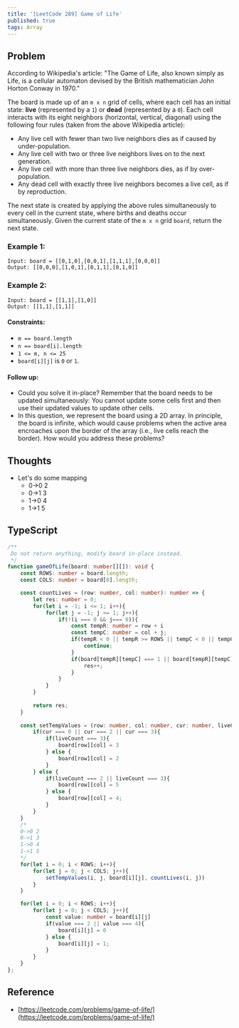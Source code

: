 ```yaml
---
title: '[LeetCode 289] Game of Life'
published: true
tags: Array
---
```


## Problem

According to Wikipedia's article: "The Game of Life, also known simply as
Life, is a cellular automaton devised by the British mathematician John Horton
Conway in 1970."

The board is made up of an `m x n` grid of cells, where each cell has an initial
state: **live** (represented by a `1`) or **dead** (represented by a `0`). Each cell
interacts with its eight neighbors (horizontal, vertical, diagonal) using the
following four rules (taken from the above Wikipedia article):

- Any live cell with fewer than two live neighbors dies as if caused by under-population.
- Any live cell with two or three live neighbors lives on to the next generation.
- Any live cell with more than three live neighbors dies, as if by over-population.
- Any dead cell with exactly three live neighbors becomes a live cell, as if
  by reproduction.

The next state is created by applying the above rules simultaneously to every
cell in the current state, where births and deaths occur simultaneously. Given
the current state of the `m x n` grid `board`, return the next state.

### Example 1:

```
Input: board = [[0,1,0],[0,0,1],[1,1,1],[0,0,0]]
Output: [[0,0,0],[1,0,1],[0,1,1],[0,1,0]]
```

### Example 2:

```
Input: board = [[1,1],[1,0]]
Output: [[1,1],[1,1]]
```
 
#### Constraints:

- `m == board.length`
- `n == board[i].length`
- `1 <= m, n <= 25`
- `board[i][j]` is `0` or `1`.
 

#### Follow up:

- Could you solve it in-place? Remember that the board needs to be updated simultaneously: You cannot update some cells first and then use their updated values to update other cells.
- In this question, we represent the board using a 2D array. In principle, the board is infinite, which would cause problems when the active area encroaches upon the border of the array (i.e., live cells reach the border). How would you address these problems?

## Thoughts

- Let's do some mapping
  - 0->0 2
  - 0->1 3
  - 1->0 4
  - 1->1 5

## TypeScript

```typescript
/**
 Do not return anything, modify board in-place instead.
 */
function gameOfLife(board: number[][]): void {
    const ROWS: number = board.length;
    const COLS: number = board[0].length;

    const countLives = (row: number, col: number): number => {
        let res: number = 0;
        for(let i = -1; i <= 1; i++){
            for(let j = -1; j <= 1; j++){
                if(!(i === 0 && j=== 0)){
                    const tempR: number = row + i
                    const tempC: number = col + j;
                    if(tempR < 0 || tempR >= ROWS || tempC < 0 || tempC >= COLS){
                        continue;
                    }
                    if(board[tempR][tempC] === 1 || board[tempR][tempC] === 4 || board[tempR][tempC] === 5) {
                        res++;
                    }
                }
            }
        }
        
        return res;
    }
    
    const setTempValues = (row: number, col: number, cur: number, liveCount: number): void => {
        if(cur === 0 || cur === 2 || cur === 3){
            if(liveCount === 3){
                board[row][col] = 3
            } else {
                board[row][col] = 2
            }
        } else {
            if(liveCount === 2 || liveCount === 3){
                board[row][col] = 5
            } else {
                board[row][col] = 4;
            }
        }
    }
    /*
    0->0 2
    0->1 3
    1->0 4
    1->1 5
    */
    for(let i = 0; i < ROWS; i++){
        for(let j = 0; j < COLS; j++){
            setTempValues(i, j, board[i][j], countLives(i, j))
        }
    }

    for(let i = 0; i < ROWS; i++){
        for(let j = 0; j < COLS; j++){
            const value: number = board[i][j]
            if(value === 2 || value === 4){
                board[i][j] = 0
            } else {
                board[i][j] = 1;
            }
        }
    }
};
```

## Reference

- [https://leetcode.com/problems/game-of-life/](https://leetcode.com/problems/game-of-life/)